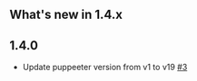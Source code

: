 ## What's new in 1.4.x

## 1.4.0
- Update puppeeter version from v1 to v19 [#3](https://github.com/Contractbook/puppeteer-pdf/pull/3)